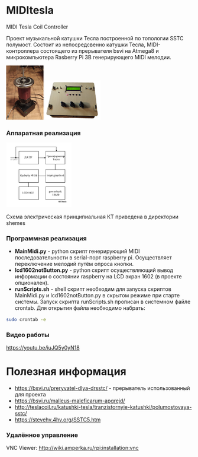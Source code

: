 # MIDItesla
MIDI Tesla Coil Controller

Проект музыкальной катушки Тесла построенной по топологии SSTC полумост. Состоит из непосредсвенно катушки Тесла, MIDI-контроллера состоящего из прерывателя bsvi на Atmega8 и микрокомпьютера Rasberry Pi 3B генерирующего MIDI мелодии.

<img src="https://github.com/sergey12malyshev/MIDItesla//raw/master/images/КТ.jpg" width=20% height=20%> <img src="https://github.com/sergey12malyshev/MIDItesla//raw/master/images/Пульт.jpg" width=30% height=30%>


### Аппаратная реализация ###

<img src="https://github.com/sergey12malyshev/MIDItesla//raw/master/schemes/Cхема_структурная.BMP" width=35% height=35%>

Cхема электрическая принципиальная КТ приведена в директории shemes

### Программная реализация ###
* **MainMidi.py** - python скрипт генерирующий MIDI последовательности в serial-порт raspberry pi. Осуществляет переключение мелодий путём опроса кнопки.
* **lcd1602notButton.py** - python скрипт осуществляющий вывод информации о состоянии raspberry на LCD экран 1602 (в проекте опционален).
* **runScripts.sh** - shell скрипт необходим для запуска скриптов MainMidi.py и lcd1602notButton.py в скрытом режиме при старте системы.
Запуск скрипта runScripts.sh прописан в системном файле crontab. Для открытия файла необходимо набрать:
```bash
sudo crontab -e
```
### Видео работы ###
https://youtu.be/iuJQ5y0yN18

# Полезная информация
* https://bsvi.ru/preryvatel-dlya-drsstc/ - прерыватель использованный для проекта
* https://bsvi.ru/malleus-maleficarum-apgrejd/
* http://teslacoil.ru/katushki-tesla/tranzistornyie-katushki/polumostovaya-sstc/ 
* https://stevehv.4hv.org/SSTC5.htm

### Удалённое управление
VNC Viewer: http://wiki.amperka.ru/rpi:installation:vnc
